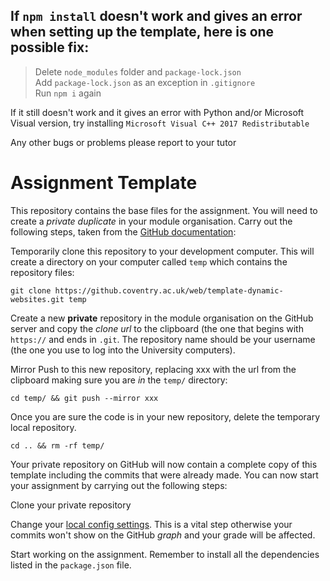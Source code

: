 ## If `npm install` doesn't work and gives an error when setting up the template, here is one possible fix:

>Delete `node_modules` folder and `package-lock.json` <br/>
>Add `package-lock.json` as an exception in `.gitignore` <br/>
>Run `npm i` again

If it still doesn't work and it gives an error with Python and/or Microsoft Visual version, try installing `Microsoft Visual C++ 2017 Redistributable` 

Any other bugs or problems please report to your tutor

# Assignment Template

This repository contains the base files for the assignment. You will need to create a _private duplicate_ in your module organisation. Carry out the following steps, taken from the [GitHub documentation](https://help.github.com/en/enterprise/2.16/user/articles/duplicating-a-repository):

Temporarily clone this repository to your development computer. This will create a directory on your computer called `temp` which contains the repository files:

`git clone https://github.coventry.ac.uk/web/template-dynamic-websites.git temp`

Create a new **private** repository in the module organisation on the GitHub server and copy the _clone url_ to the clipboard (the one that begins with `https://` and ends in `.git`. The repository name should be your username (the one you use to log into the University computers).

Mirror Push to this new repository, replacing xxx with the url from the clipboard making sure you are _in_ the `temp/` directory:

`cd temp/ && git push --mirror xxx`

Once you are sure the code is in your new repository, delete the temporary local repository.

`cd .. && rm -rf temp/`

Your private repository on GitHub will now contain a complete copy of this template including the commits that were already made. You can now start your assignment by carrying out the following steps:

Clone your private repository

Change your [local config settings](https://git-scm.com/book/en/v2/Getting-Started-First-Time-Git-Setup). This is a vital step otherwise your commits won't show on the GitHub _graph_ and your grade will be affected.

Start working on the assignment. Remember to install all the dependencies listed in the `package.json` file.
